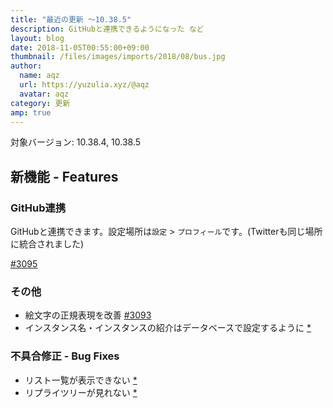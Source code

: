 ```yaml
---
title: "最近の更新 ～10.38.5"
description: GitHubと連携できるようになった など
layout: blog
date: 2018-11-05T00:55:00+09:00
thumbnail: /files/images/imports/2018/08/bus.jpg
author:
  name: aqz
  url: https://yuzulia.xyz/@aqz
  avatar: aqz
category: 更新
amp: true
---
```

対象バージョン: 10.38.4, 10.38.5  

## 新機能 - Features
### GitHub連携
GitHubと連携できます。設定場所は`設定` > `プロフィール`です。(Twitterも同じ場所に統合されました)

[#3095](https://github.com/syuilo/misskey/pull/3095)

### その他

- 絵文字の正規表現を改善 [#3093](https://github.com/syuilo/misskey/pull/3093)
- インスタンス名・インスタンスの紹介はデータベースで設定するように [*](https://github.com/syuilo/misskey/commit/1855ab60f193fc5b434a311213b08a0c249a5162)

### 不具合修正 - Bug Fixes
- リスト一覧が表示できない [*](https://github.com/syuilo/misskey/commit/d48c25d2c98e46b3b613e3070d2a1667243f5425)
- リプライツリーが見れない [*](https://github.com/syuilo/misskey/commit/4f3c8b940e750a112d84c12a7833e9ffcc70cac9)